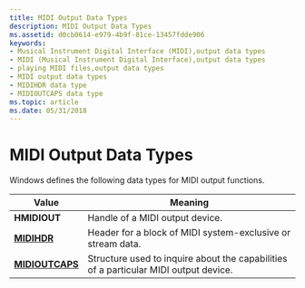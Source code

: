 ```yaml
---
title: MIDI Output Data Types
description: MIDI Output Data Types
ms.assetid: d0cb0614-e979-4b9f-81ce-13457fdde906
keywords:
- Musical Instrument Digital Interface (MIDI),output data types
- MIDI (Musical Instrument Digital Interface),output data types
- playing MIDI files,output data types
- MIDI output data types
- MIDIHDR data type
- MIDIOUTCAPS data type
ms.topic: article
ms.date: 05/31/2018
---
```


# MIDI Output Data Types

Windows defines the following data types for MIDI output functions.



| Value                              | Meaning                                                                              |
|------------------------------------|--------------------------------------------------------------------------------------|
| **HMIDIOUT**                       | Handle of a MIDI output device.                                                      |
| [**MIDIHDR**](https://msdn.microsoft.com/en-us/library/Dd798449(v=VS.85).aspx)         | Header for a block of MIDI system-exclusive or stream data.                          |
| [**MIDIOUTCAPS**](https://msdn.microsoft.com/en-us/library/Dd798467(v=VS.85).aspx) | Structure used to inquire about the capabilities of a particular MIDI output device. |



 

 

 




